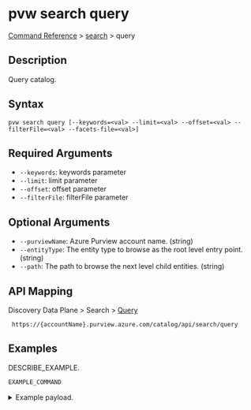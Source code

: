 # pvw search query
[Command Reference](../../../README.md#command-reference) > [search](./main.md) > query

## Description
Query catalog.

## Syntax
```
pvw search query [--keywords=<val> --limit=<val> --offset=<val> --filterFile=<val> --facets-file=<val>]
```

## Required Arguments
- `--keywords`: keywords parameter
- `--limit`: limit parameter
- `--offset`: offset parameter
- `--filterFile`: filterFile parameter

## Optional Arguments
- `--purviewName`: Azure Purview account name. (string)
- `--entityType`: The entity type to browse as the root level entry point. (string)
- `--path`: The path to browse the next level child entities. (string)

## API Mapping
Discovery Data Plane > Search > [Query]()
```
 https://{accountName}.purview.azure.com/catalog/api/search/query
```

## Examples
DESCRIBE_EXAMPLE.
```powershell
EXAMPLE_COMMAND
```
<details><summary>Example payload.</summary>
<p>

```json
PASTE_JSON_HERE
```
</p>
</details>